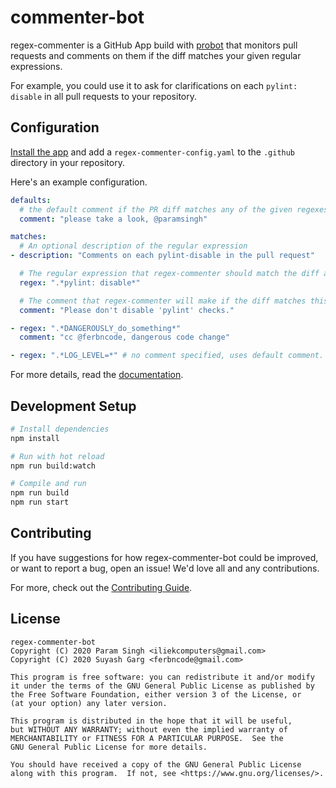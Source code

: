 # commenter-bot

regex-commenter is a GitHub App build with [probot](https://probot.github.io/) that monitors pull requests
and comments on them if the diff matches your given regular expressions.

For example, you could use it to ask for clarifications on each `pylint: disable` in all pull
requests to your repository.

## Configuration

[Install the app](https://github.com/apps/regex-commenter) and add a `regex-commenter-config.yaml` to the `.github` directory in your repository.

Here's an example configuration.

```yaml
defaults:
  # the default comment if the PR diff matches any of the given regexes
  comment: "please take a look, @paramsingh"

matches:
  # An optional description of the regular expression
- description: "Comments on each pylint-disable in the pull request"

  # The regular expression that regex-commenter should match the diff against
  regex: ".*pylint: disable*"

  # The comment that regex-commenter will make if the diff matches this regex,
  comment: "Please don't disable 'pylint' checks."

- regex: ".*DANGEROUSLY_do_something*"
  comment: "cc @ferbncode, dangerous code change"

- regex: ".*LOG_LEVEL=*" # no comment specified, uses default comment.
```

For more details, read the [documentation](https://regex-commenter.github.io).

## Development Setup

```sh
# Install dependencies
npm install

# Run with hot reload
npm run build:watch

# Compile and run
npm run build
npm run start
```

## Contributing

If you have suggestions for how regex-commenter-bot could be improved, or want to report a bug, open an issue! We'd love all and any contributions.

For more, check out the [Contributing Guide](CONTRIBUTING.md).


## License

```
regex-commenter-bot
Copyright (C) 2020 Param Singh <iliekcomputers@gmail.com>
Copyright (C) 2020 Suyash Garg <ferbncode@gmail.com>

This program is free software: you can redistribute it and/or modify
it under the terms of the GNU General Public License as published by
the Free Software Foundation, either version 3 of the License, or
(at your option) any later version.

This program is distributed in the hope that it will be useful,
but WITHOUT ANY WARRANTY; without even the implied warranty of
MERCHANTABILITY or FITNESS FOR A PARTICULAR PURPOSE.  See the
GNU General Public License for more details.

You should have received a copy of the GNU General Public License
along with this program.  If not, see <https://www.gnu.org/licenses/>.
```
